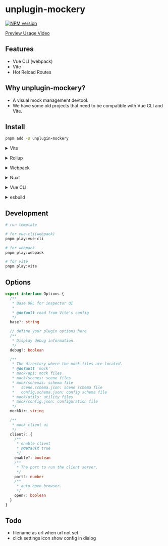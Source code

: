 # unplugin-mockery

[![NPM version](https://img.shields.io/npm/v/unplugin-mockery)](https://www.npmjs.com/package/unplugin-mockery)

[Preview Usage Video](https://github.com/YunYouJun/unplugin-mockery/discussions/3)

## Features

- Vue CLI (webpack)
- Vite
- Hot Reload Routes

## Why unplugin-mockery?

- A visual mock management devtool.
- We have some old projects that need to be compatible with Vue CLI and Vite.

## Install

```bash
pnpm add -D unplugin-mockery
```

<details>
<summary>Vite</summary><br>

```ts
// vite.config.ts
import Mocker from 'unplugin-mockery/vite'

export default defineConfig({
  plugins: [
    Mocker({ /* options */ }),
  ],
})
```

Example: [`playground/`](./playground/)

<br></details>

<details>
<summary>Rollup</summary><br>

```ts
// rollup.config.js
import Mocker from 'unplugin-mockery/rollup'

export default {
  plugins: [
    Mocker({ /* options */ }),
  ],
}
```

<br></details>

<details>
<summary>Webpack</summary><br>

```ts
// webpack.config.js
module.exports = {
  /* ... */
  plugins: [
    require('unplugin-mockery/webpack').default({ /* options */ })
  ]
}
```

<br></details>

<details>
<summary>Nuxt</summary><br>

```ts
// nuxt.config.js
export default defineNuxtConfig({
  modules: [
    ['unplugin-mockery/nuxt', { /* options */ }],
  ],
})
```

> This module works for both Nuxt 2 and [Nuxt Vite](https://github.com/nuxt/vite)

<br></details>

<details>
<summary>Vue CLI</summary><br>

在 Webpack 中，它工作地很好。
但在 Vue Cli 中，`webpack-dev-server` 的启动时机有所不同，因此我们无法通过插件获取 Vue Cli 中的 `webpack-dev-server` `devServer` 的实例。
而是通过获取 webpack 的方式进行设置。

In Webpack, it works well.
But in Vue Cli, the timing of starting `webpack-dev-server` is different, so we cannot get the instance of `webpack-dev-server` `devServer` in Vue Cli through the plugin.
Instead, we set it by `getWebpackConfig`.

```ts
// vue.config.js
const { getWebpackConfig } = require('unplugin-mockery/webpack')

module.exports = {
  configureWebpack: {
    devServer: {
      ...getWebpackConfig({ /* options */ }).devServer,
    },
  },
}
```

```bash
# .env custom client port
VUE_APP_MOCKERY_CLIENT_PORT=51224
```

<br></details>

<details>
<summary>esbuild</summary><br>

```ts
// esbuild.config.js
import { build } from 'esbuild'
import Mocker from 'unplugin-mockery/esbuild'

build({
  plugins: [Mocker()],
})
```

### Schema Setting in VSCode

Edit `.vscode/settings.json`:

```json
{
  // schema
  "json.schemas": [
    {
      "fileMatch": ["*.scene.json"],
      "url": "./mock/schemas/scene.schema.json"
    }
  ]
}
```

<br></details>

## Development

```bash
# run template

# for vue-cli(webpack)
pnpm play:vue-cli

# for webpack
pnpm play:webpack

# for vite
pnpm play:vite
```

## Options

```ts
export interface Options {
  /**
   * Base URL for inspector UI
   *
   * @default read from Vite's config
   */
  base?: string

  // define your plugin options here
  /**
   * Display debug information.
   */
  debug?: boolean

  /**
   * The directory where the mock files are located.
   * @default 'mock'
   * mock/api: mock files
   * mock/scenes: scene files
   * mock/schemas: schema file
   *   scene.schema.json: scene schema file
   *   config.schema.json: config schema file
   * mock/utils: utility files
   * mock/config.json: configuration file
   */
  mockDir: string

  /**
   * mock client ui
   */
  client?: {
    /**
     * enable client
     * @default true
     */
    enable?: boolean
    /**
     * The port to run the client server.
     */
    port?: number
    /**
     * auto open browser.
     */
    open?: boolean
  }
}
```

## Todo

- filename as url when url not set
- click settings icon show config in dialog
